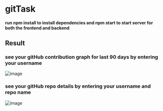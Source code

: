 # gitTask
#### run npm install to install dependencies and npm start to start server for both the frontend and backend
## Result
### see your gitHub contribution graph for last 90 days by entering your username
![image](https://github.com/Misbah-khanam/gitTask/assets/132127475/586efa23-7708-4ace-81cb-d7a0b1650efe)
### see your gitHub repo details by entering your username and repo name
![image](https://github.com/Misbah-khanam/gitTask/assets/132127475/5f35970f-196d-46c5-81d8-7ec574aa2b11)
